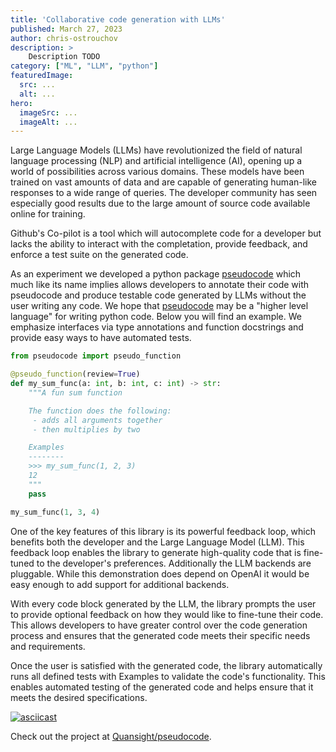 ```yaml
---
title: 'Collaborative code generation with LLMs'
published: March 27, 2023
author: chris-ostrouchov
description: >
    Description TODO
category: ["ML", "LLM", "python"]
featuredImage:
  src: ...
  alt: ...
hero:
  imageSrc: ...
  imageAlt: ...
---
```


<base target="_blank" />

Large Language Models (LLMs) have revolutionized the field of natural
language processing (NLP) and artificial intelligence (AI), opening up
a world of possibilities across various domains. These models have
been trained on vast amounts of data and are capable of generating
human-like responses to a wide range of queries. The developer
community has seen especially good results due to the large amount of
source code available online for training.

Github's Co-pilot is a tool which will autocomplete code for a
developer but lacks the ability to interact with the completation,
provide feedback, and enforce a test suite on the generated code.

As an experiment we developed a python package
[pseudocode](https://github.com/Quansight/pseudocode) which much like
its name implies allows developers to annotate their code with
pseudocode and produce testable code generated by LLMs without the
user writing any code. We hope that
[pseudocode](https://github.com/Quansight/pseudocode) may be a "higher
level language" for writing python code. Below you will find an
example. We emphasize interfaces via type annotations and function
docstrings and provide easy ways to have automated tests.

```python
from pseudocode import pseudo_function

@pseudo_function(review=True)
def my_sum_func(a: int, b: int, c: int) -> str:
    """A fun sum function

    The function does the following:
     - adds all arguments together
     - then multiplies by two

    Examples
    --------
    >>> my_sum_func(1, 2, 3)
    12
    """
    pass

my_sum_func(1, 3, 4)
```

One of the key features of this library is its powerful feedback loop,
which benefits both the developer and the Large Language Model
(LLM). This feedback loop enables the library to generate high-quality
code that is fine-tuned to the developer's preferences. Additionally
the LLM backends are pluggable. While this demonstration does depend
on OpenAI it would be easy enough to add support for additional
backends.

With every code block generated by the LLM, the library prompts the
user to provide optional feedback on how they would like to fine-tune
their code. This allows developers to have greater control over the
code generation process and ensures that the generated code meets
their specific needs and requirements.

Once the user is satisfied with the generated code, the library
automatically runs all defined tests with Examples to validate the
code's functionality. This enables automated testing of the generated
code and helps ensure that it meets the desired specifications.

[![asciicast](https://asciinema.org/a/571026.svg)](https://asciinema.org/a/571026)

Check out the project at [Quansight/pseudocode](https://github.com/quansight/pseudocode).
